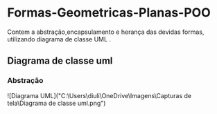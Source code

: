 # Formas-Geometricas-Planas-POO
Contem a abstração,encapsulamento e herança das devidas formas, utilizando diagrama de classe UML .
<h2>Diagrama de classe uml</h2>
<h3>Abstração</h3>
![Diagrama UML]("C:\Users\diuli\OneDrive\Imagens\Capturas de tela\Diagrama de classe uml.png")
